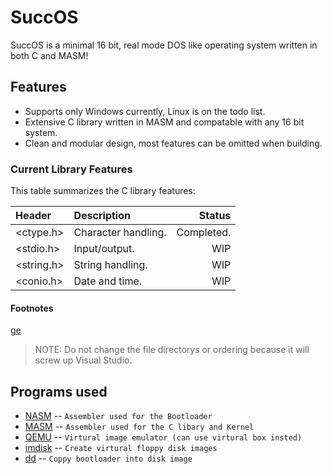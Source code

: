 # SuccOS
SuccOS is a minimal 16 bit, real mode DOS like operating system written in both C and MASM!



## Features

* Supports only Windows currently, Linux is on the todo list.
* Extensive C library written in MASM and compatable with any 16 bit system.
* Clean and modular design, most features can be omitted when building.

### Current Library Features

This table summarizes the C library features:

| Header        | Description                       | Status        |
| :------------ | :-------------------------------- | ------------: |
<ctype.h>       | Character handling.               | Completed.
<stdio.h>       | Input/output.                     | WIP 
<string.h>      | String handling.                  | WIP
<conio.h>       | Date and time.                    | WIP


#### Footnotes
[ge](#footnotes)

> NOTE: Do not change the file directorys or ordering because it will screw up Visual Studio.

Programs used
--------------------------------------

- [NASM](http://www.nasm.us/index.php) -- `Assembler used for the Bootloader`
- [MASM](http://www.masm32.com/download.htm) -- `Assembler used for the C libary and Kernel`
- [QEMU](http://www.qemu.org/) -- `Virtural image emulator (can use virtural box insted)`
- [imdisk](http://www.ltr-data.se/opencode.html/) -- `Create virtural floppy disk images`
- [dd](http://uranus.chrysocome.net/linux/rawwrite/dd-old.htm) -- `Coppy bootloader into disk image`

